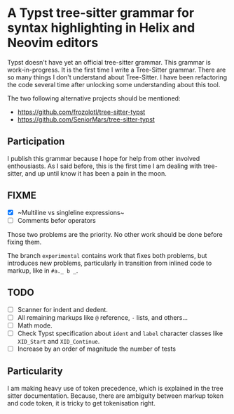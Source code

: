 # A Typst tree-sitter grammar for syntax highlighting in Helix and Neovim editors

Typst doesn't have yet an official tree-sitter grammar. This grammar is work-in-progress. It is the first time I write a Tree-Sitter grammar. There are so many things I don't understand about Tree-Sitter. I have been refactoring the code several time after unlocking some understanding about this tool.

The two following alternative projects should be mentioned:

- https://github.com/frozolotl/tree-sitter-typst
- https://github.com/SeniorMars/tree-sitter-typst

## Participation

I publish this grammar because I hope for help from other involved enthousiasts. As I said before, this is the first time I am dealing with tree-sitter, and up until know it has been a pain in the moon.

## FIXME

- [X] ~Multiline vs singleline expressions~
- [ ] Comments befor operators

Those two problems are the priority. No other work should be done before fixing them.

The branch `experimental` contains work that fixes both problems, but introduces new problems, particularly in transition from inlined code to markup, like in `#a._ b _`.

## TODO

- [ ] Scanner for indent and dedent.
- [ ] All remaining markups like `@` reference, `-` lists, and others...
- [ ] Math mode.
- [ ] Check Typst specification about `ident` and `label` character classes like `XID_Start` and `XID_Continue`.
- [ ] Increase by an order of magnitude the number of tests

## Particularity

I am making heavy use of token precedence, which is explained in the tree sitter documentation. Because, there are ambiguity between markup token and code token, it is tricky to get tokenisation right.
